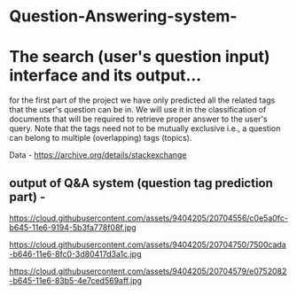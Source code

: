 # Question-Answering-system-

# The search (user's question input) interface and its output...
for the first part of the project we have only predicted all the related tags that the user's question can be in.
We will use it in the classification of documents that will be required to retrieve proper answer to the user's query.
Note that the tags need not to be mutually exclusive i.e., a question can belong to multiple (overlapping) tags (topics). 

Data - https://archive.org/details/stackexchange

## output of Q&A system (question tag prediction part) -
https://cloud.githubusercontent.com/assets/9404205/20704556/c0e5a0fc-b645-11e6-9194-5b3fa778f08f.jpg

https://cloud.githubusercontent.com/assets/9404205/20704750/7500cada-b646-11e6-8fc0-3d80417d3a1c.jpg

https://cloud.githubusercontent.com/assets/9404205/20704579/e0752082-b645-11e6-83b5-4e7ced569aff.jpg

